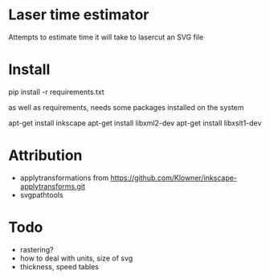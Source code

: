 # Laser time estimator

Attempts to estimate time it will take to lasercut an SVG file

# Install

pip install -r requirements.txt

as well as requirements, needs some packages installed on the system

apt-get install inkscape
apt-get install libxml2-dev
apt-get install libxslt1-dev

# Attribution

* applytransformations from https://github.com/Klowner/inkscape-applytransforms.git
* svgpathtools

# Todo

* rastering?
* how to deal with units, size of svg
* thickness, speed tables
